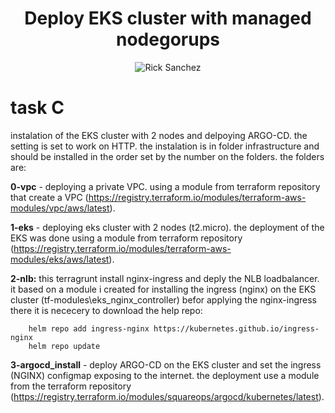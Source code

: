 <div align="center">

# **Deploy EKS cluster with managed nodegorups**

![Rick Sanchez](https://rickandmortyapi.com/api/character/avatar/1.jpeg)

</div>


# task C 

instalation of the EKS cluster with 2 nodes and delpoying ARGO-CD. the setting is set to work on HTTP.
the instalation is in folder infrastructure and should be installed in the order set by the number on the folders.
the folders are:

**0-vpc** - deploying a private VPC. using a module from terraform repository that create a VPC (https://registry.terraform.io/modules/terraform-aws-modules/vpc/aws/latest).

**1-eks** - deploying eks cluster with 2 nodes (t2.micro). the deployment of the EKS  was done using a module from terraform repository
(https://registry.terraform.io/modules/terraform-aws-modules/eks/aws/latest).

**2-nlb:**
    this terragrunt install nginx-ingress and deply the NLB loadbalancer. it based on a module i created for installing the ingress (nginx) on the EKS cluster 
    (tf-modules\eks_nginx_controller)
    befor applying the nginx-ingress there it is nececery to download the help repo:

        helm repo add ingress-nginx https://kubernetes.github.io/ingress-nginx
        helm repo update

**3-argocd_install** - deploy ARGO-CD on the EKS cluster and set the ingress (NGINX) configmap exposing to the internet. the deployment use a module from the 
terraform repository (https://registry.terraform.io/modules/squareops/argocd/kubernetes/latest).
